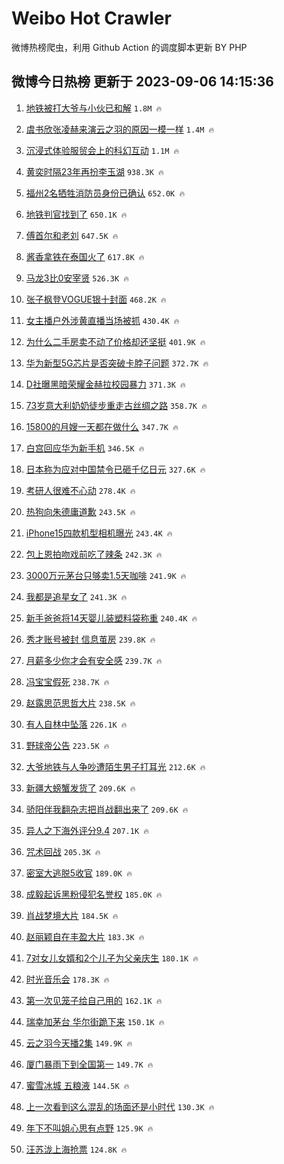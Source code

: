 # Weibo Hot Crawler 



微博热榜爬虫，利用 Github Action 的调度脚本更新 BY PHP 


## 微博今日热榜 更新于 2023-09-06 14:15:36 
1. [地铁被打大爷与小伙已和解](https://s.weibo.com/weibo?q=%23%E5%9C%B0%E9%93%81%E8%A2%AB%E6%89%93%E5%A4%A7%E7%88%B7%E4%B8%8E%E5%B0%8F%E4%BC%99%E5%B7%B2%E5%92%8C%E8%A7%A3%23&t=31&band_rank=1&Refer=top) `1.8M 🔥` 

1. [虞书欣张凌赫来演云之羽的原因一模一样](https://s.weibo.com/weibo?q=%23%E8%99%9E%E4%B9%A6%E6%AC%A3%E5%BC%A0%E5%87%8C%E8%B5%AB%E6%9D%A5%E6%BC%94%E4%BA%91%E4%B9%8B%E7%BE%BD%E7%9A%84%E5%8E%9F%E5%9B%A0%E4%B8%80%E6%A8%A1%E4%B8%80%E6%A0%B7%23&t=31&band_rank=2&Refer=top) `1.4M 🔥` 

1. [沉浸式体验服贸会上的科幻互动](https://s.weibo.com/weibo?q=%23%E6%B2%89%E6%B5%B8%E5%BC%8F%E4%BD%93%E9%AA%8C%E6%9C%8D%E8%B4%B8%E4%BC%9A%E4%B8%8A%E7%9A%84%E7%A7%91%E5%B9%BB%E4%BA%92%E5%8A%A8%23&t=31&band_rank=3&Refer=top) `1.1M 🔥` 

1. [黄奕时隔23年再扮李玉湖](https://s.weibo.com/weibo?q=%23%E9%BB%84%E5%A5%95%E6%97%B6%E9%9A%9423%E5%B9%B4%E5%86%8D%E6%89%AE%E6%9D%8E%E7%8E%89%E6%B9%96%23&t=31&band_rank=4&Refer=top) `938.3K 🔥` 

1. [福州2名牺牲消防员身份已确认](https://s.weibo.com/weibo?q=%23%E7%A6%8F%E5%B7%9E2%E5%90%8D%E7%89%BA%E7%89%B2%E6%B6%88%E9%98%B2%E5%91%98%E8%BA%AB%E4%BB%BD%E5%B7%B2%E7%A1%AE%E8%AE%A4%23&t=31&band_rank=5&Refer=top) `652.0K 🔥` 

1. [地铁判官找到了](https://s.weibo.com/weibo?q=%23%E5%9C%B0%E9%93%81%E5%88%A4%E5%AE%98%E6%89%BE%E5%88%B0%E4%BA%86%23&t=31&band_rank=6&Refer=top) `650.1K 🔥` 

1. [傅首尔和老刘](https://s.weibo.com/weibo?q=%E5%82%85%E9%A6%96%E5%B0%94%E5%92%8C%E8%80%81%E5%88%98&t=31&band_rank=7&Refer=top) `647.5K 🔥` 

1. [酱香拿铁在泰国火了](https://s.weibo.com/weibo?q=%23%E9%85%B1%E9%A6%99%E6%8B%BF%E9%93%81%E5%9C%A8%E6%B3%B0%E5%9B%BD%E7%81%AB%E4%BA%86%23&t=31&band_rank=8&Refer=top) `617.8K 🔥` 

1. [马龙3比0安宰贤](https://s.weibo.com/weibo?q=%23%E9%A9%AC%E9%BE%993%E6%AF%940%E5%AE%89%E5%AE%B0%E8%B4%A4%23&t=31&band_rank=9&Refer=top) `526.3K 🔥` 

1. [张子枫登VOGUE银十封面](https://s.weibo.com/weibo?q=%E5%BC%A0%E5%AD%90%E6%9E%AB%E7%99%BBVOGUE%E9%93%B6%E5%8D%81%E5%B0%81%E9%9D%A2&t=31&band_rank=10&Refer=top) `468.2K 🔥` 

1. [女主播户外涉黄直播当场被抓](https://s.weibo.com/weibo?q=%23%E5%A5%B3%E4%B8%BB%E6%92%AD%E6%88%B7%E5%A4%96%E6%B6%89%E9%BB%84%E7%9B%B4%E6%92%AD%E5%BD%93%E5%9C%BA%E8%A2%AB%E6%8A%93%23&t=31&band_rank=11&Refer=top) `430.4K 🔥` 

1. [为什么二手房卖不动了价格却还坚挺](https://s.weibo.com/weibo?q=%E4%B8%BA%E4%BB%80%E4%B9%88%E4%BA%8C%E6%89%8B%E6%88%BF%E5%8D%96%E4%B8%8D%E5%8A%A8%E4%BA%86%E4%BB%B7%E6%A0%BC%E5%8D%B4%E8%BF%98%E5%9D%9A%E6%8C%BA&t=31&band_rank=12&Refer=top) `401.9K 🔥` 

1. [华为新型5G芯片是否突破卡脖子问题](https://s.weibo.com/weibo?q=%23%E5%8D%8E%E4%B8%BA%E6%96%B0%E5%9E%8B5G%E8%8A%AF%E7%89%87%E6%98%AF%E5%90%A6%E7%AA%81%E7%A0%B4%E5%8D%A1%E8%84%96%E5%AD%90%E9%97%AE%E9%A2%98%23&t=31&band_rank=13&Refer=top) `372.7K 🔥` 

1. [D社曝黑暗荣耀金赫拉校园暴力](https://s.weibo.com/weibo?q=%23D%E7%A4%BE%E6%9B%9D%E9%BB%91%E6%9A%97%E8%8D%A3%E8%80%80%E9%87%91%E8%B5%AB%E6%8B%89%E6%A0%A1%E5%9B%AD%E6%9A%B4%E5%8A%9B%23&t=31&band_rank=14&Refer=top) `371.3K 🔥` 

1. [73岁意大利奶奶徒步重走古丝绸之路](https://s.weibo.com/weibo?q=%2373%E5%B2%81%E6%84%8F%E5%A4%A7%E5%88%A9%E5%A5%B6%E5%A5%B6%E5%BE%92%E6%AD%A5%E9%87%8D%E8%B5%B0%E5%8F%A4%E4%B8%9D%E7%BB%B8%E4%B9%8B%E8%B7%AF%23&t=31&band_rank=15&Refer=top) `358.7K 🔥` 

1. [15800的月嫂一天都在做什么](https://s.weibo.com/weibo?q=15800%E7%9A%84%E6%9C%88%E5%AB%82%E4%B8%80%E5%A4%A9%E9%83%BD%E5%9C%A8%E5%81%9A%E4%BB%80%E4%B9%88&t=31&band_rank=16&Refer=top) `347.7K 🔥` 

1. [白宫回应华为新手机](https://s.weibo.com/weibo?q=%23%E7%99%BD%E5%AE%AB%E5%9B%9E%E5%BA%94%E5%8D%8E%E4%B8%BA%E6%96%B0%E6%89%8B%E6%9C%BA%23&t=31&band_rank=17&Refer=top) `346.5K 🔥` 

1. [日本称为应对中国禁令已砸千亿日元](https://s.weibo.com/weibo?q=%23%E6%97%A5%E6%9C%AC%E7%A7%B0%E4%B8%BA%E5%BA%94%E5%AF%B9%E4%B8%AD%E5%9B%BD%E7%A6%81%E4%BB%A4%E5%B7%B2%E7%A0%B8%E5%8D%83%E4%BA%BF%E6%97%A5%E5%85%83%23&t=31&band_rank=18&Refer=top) `327.6K 🔥` 

1. [考研人很难不心动](https://s.weibo.com/weibo?q=%E8%80%83%E7%A0%94%E4%BA%BA%E5%BE%88%E9%9A%BE%E4%B8%8D%E5%BF%83%E5%8A%A8&t=31&band_rank=19&Refer=top) `278.4K 🔥` 

1. [热狗向朱德庸道歉](https://s.weibo.com/weibo?q=%E7%83%AD%E7%8B%97%E5%90%91%E6%9C%B1%E5%BE%B7%E5%BA%B8%E9%81%93%E6%AD%89&t=31&band_rank=20&Refer=top) `243.5K 🔥` 

1. [iPhone15四款机型相机曝光](https://s.weibo.com/weibo?q=%23iPhone15%E5%9B%9B%E6%AC%BE%E6%9C%BA%E5%9E%8B%E7%9B%B8%E6%9C%BA%E6%9B%9D%E5%85%89%23&t=31&band_rank=21&Refer=top) `243.4K 🔥` 

1. [包上恩拍吻戏前吃了辣条](https://s.weibo.com/weibo?q=%23%E5%8C%85%E4%B8%8A%E6%81%A9%E6%8B%8D%E5%90%BB%E6%88%8F%E5%89%8D%E5%90%83%E4%BA%86%E8%BE%A3%E6%9D%A1%23&t=31&band_rank=22&Refer=top) `242.3K 🔥` 

1. [3000万元茅台只够卖1.5天咖啡](https://s.weibo.com/weibo?q=%233000%E4%B8%87%E5%85%83%E8%8C%85%E5%8F%B0%E5%8F%AA%E5%A4%9F%E5%8D%961.5%E5%A4%A9%E5%92%96%E5%95%A1%23&t=31&band_rank=23&Refer=top) `241.9K 🔥` 

1. [我都是追星女了](https://s.weibo.com/weibo?q=%23%E6%88%91%E9%83%BD%E6%98%AF%E8%BF%BD%E6%98%9F%E5%A5%B3%E4%BA%86%23&t=31&band_rank=24&Refer=top) `241.3K 🔥` 

1. [新手爸爸将14天婴儿装塑料袋称重](https://s.weibo.com/weibo?q=%23%E6%96%B0%E6%89%8B%E7%88%B8%E7%88%B8%E5%B0%8614%E5%A4%A9%E5%A9%B4%E5%84%BF%E8%A3%85%E5%A1%91%E6%96%99%E8%A2%8B%E7%A7%B0%E9%87%8D%23&t=31&band_rank=25&Refer=top) `240.4K 🔥` 

1. [秀才账号被封 信息茧房](https://s.weibo.com/weibo?q=%E7%A7%80%E6%89%8D%E8%B4%A6%E5%8F%B7%E8%A2%AB%E5%B0%81%20%E4%BF%A1%E6%81%AF%E8%8C%A7%E6%88%BF&t=31&band_rank=26&Refer=top) `239.8K 🔥` 

1. [月薪多少你才会有安全感](https://s.weibo.com/weibo?q=%23%E6%9C%88%E8%96%AA%E5%A4%9A%E5%B0%91%E4%BD%A0%E6%89%8D%E4%BC%9A%E6%9C%89%E5%AE%89%E5%85%A8%E6%84%9F%23&t=31&band_rank=27&Refer=top) `239.7K 🔥` 

1. [冯宝宝假死](https://s.weibo.com/weibo?q=%23%E5%86%AF%E5%AE%9D%E5%AE%9D%E5%81%87%E6%AD%BB%23&t=31&band_rank=28&Refer=top) `238.7K 🔥` 

1. [赵露思范思哲大片](https://s.weibo.com/weibo?q=%23%E8%B5%B5%E9%9C%B2%E6%80%9D%E8%8C%83%E6%80%9D%E5%93%B2%E5%A4%A7%E7%89%87%23&t=31&band_rank=29&Refer=top) `238.5K 🔥` 

1. [有人自林中坠落](https://s.weibo.com/weibo?q=%23%E6%9C%89%E4%BA%BA%E8%87%AA%E6%9E%97%E4%B8%AD%E5%9D%A0%E8%90%BD%23&t=31&band_rank=30&Refer=top) `226.1K 🔥` 

1. [野球帝公告](https://s.weibo.com/weibo?q=%E9%87%8E%E7%90%83%E5%B8%9D%E5%85%AC%E5%91%8A&t=31&band_rank=31&Refer=top) `223.5K 🔥` 

1. [大爷地铁与人争吵遭陌生男子打耳光](https://s.weibo.com/weibo?q=%23%E5%A4%A7%E7%88%B7%E5%9C%B0%E9%93%81%E4%B8%8E%E4%BA%BA%E4%BA%89%E5%90%B5%E9%81%AD%E9%99%8C%E7%94%9F%E7%94%B7%E5%AD%90%E6%89%93%E8%80%B3%E5%85%89%23&t=31&band_rank=32&Refer=top) `212.6K 🔥` 

1. [新疆大螃蟹发货了](https://s.weibo.com/weibo?q=%23%E6%96%B0%E7%96%86%E5%A4%A7%E8%9E%83%E8%9F%B9%E5%8F%91%E8%B4%A7%E4%BA%86%23&t=31&band_rank=33&Refer=top) `209.6K 🔥` 

1. [骄阳伴我翻杂志把肖战翻出来了](https://s.weibo.com/weibo?q=%E9%AA%84%E9%98%B3%E4%BC%B4%E6%88%91%E7%BF%BB%E6%9D%82%E5%BF%97%E6%8A%8A%E8%82%96%E6%88%98%E7%BF%BB%E5%87%BA%E6%9D%A5%E4%BA%86&t=31&band_rank=34&Refer=top) `209.6K 🔥` 

1. [异人之下海外评分9.4](https://s.weibo.com/weibo?q=%23%E5%BC%82%E4%BA%BA%E4%B9%8B%E4%B8%8B%E6%B5%B7%E5%A4%96%E8%AF%84%E5%88%869.4%23&t=31&band_rank=35&Refer=top) `207.1K 🔥` 

1. [咒术回战](https://s.weibo.com/weibo?q=%E5%92%92%E6%9C%AF%E5%9B%9E%E6%88%98&t=31&band_rank=36&Refer=top) `205.3K 🔥` 

1. [密室大逃脱5收官](https://s.weibo.com/weibo?q=%23%E5%AF%86%E5%AE%A4%E5%A4%A7%E9%80%83%E8%84%B15%E6%94%B6%E5%AE%98%23&t=31&band_rank=37&Refer=top) `189.0K 🔥` 

1. [成毅起诉黑粉侵犯名誉权](https://s.weibo.com/weibo?q=%23%E6%88%90%E6%AF%85%E8%B5%B7%E8%AF%89%E9%BB%91%E7%B2%89%E4%BE%B5%E7%8A%AF%E5%90%8D%E8%AA%89%E6%9D%83%23&t=31&band_rank=38&Refer=top) `185.0K 🔥` 

1. [肖战梦境大片](https://s.weibo.com/weibo?q=%23%E8%82%96%E6%88%98%E6%A2%A6%E5%A2%83%E5%A4%A7%E7%89%87%23&t=31&band_rank=39&Refer=top) `184.5K 🔥` 

1. [赵丽颖自在丰盈大片](https://s.weibo.com/weibo?q=%23%E8%B5%B5%E4%B8%BD%E9%A2%96%E8%87%AA%E5%9C%A8%E4%B8%B0%E7%9B%88%E5%A4%A7%E7%89%87%23&t=31&band_rank=40&Refer=top) `183.3K 🔥` 

1. [7对女儿女婿和2个儿子为父亲庆生](https://s.weibo.com/weibo?q=%237%E5%AF%B9%E5%A5%B3%E5%84%BF%E5%A5%B3%E5%A9%BF%E5%92%8C2%E4%B8%AA%E5%84%BF%E5%AD%90%E4%B8%BA%E7%88%B6%E4%BA%B2%E5%BA%86%E7%94%9F%23&t=31&band_rank=41&Refer=top) `180.1K 🔥` 

1. [时光音乐会](https://s.weibo.com/weibo?q=%E6%97%B6%E5%85%89%E9%9F%B3%E4%B9%90%E4%BC%9A&t=31&band_rank=42&Refer=top) `178.3K 🔥` 

1. [第一次见笼子给自己用的](https://s.weibo.com/weibo?q=%E7%AC%AC%E4%B8%80%E6%AC%A1%E8%A7%81%E7%AC%BC%E5%AD%90%E7%BB%99%E8%87%AA%E5%B7%B1%E7%94%A8%E7%9A%84&t=31&band_rank=43&Refer=top) `162.1K 🔥` 

1. [瑞幸加茅台 华尔街跪下来](https://s.weibo.com/weibo?q=%E7%91%9E%E5%B9%B8%E5%8A%A0%E8%8C%85%E5%8F%B0%20%E5%8D%8E%E5%B0%94%E8%A1%97%E8%B7%AA%E4%B8%8B%E6%9D%A5&t=31&band_rank=44&Refer=top) `150.1K 🔥` 

1. [云之羽今天播2集](https://s.weibo.com/weibo?q=%23%E4%BA%91%E4%B9%8B%E7%BE%BD%E4%BB%8A%E5%A4%A9%E6%92%AD2%E9%9B%86%23&t=31&band_rank=45&Refer=top) `149.9K 🔥` 

1. [厦门暴雨下到全国第一](https://s.weibo.com/weibo?q=%23%E5%8E%A6%E9%97%A8%E6%9A%B4%E9%9B%A8%E4%B8%8B%E5%88%B0%E5%85%A8%E5%9B%BD%E7%AC%AC%E4%B8%80%23&t=31&band_rank=46&Refer=top) `149.7K 🔥` 

1. [蜜雪冰城 五粮液](https://s.weibo.com/weibo?q=%E8%9C%9C%E9%9B%AA%E5%86%B0%E5%9F%8E%20%E4%BA%94%E7%B2%AE%E6%B6%B2&t=31&band_rank=47&Refer=top) `144.5K 🔥` 

1. [上一次看到这么混乱的场面还是小时代](https://s.weibo.com/weibo?q=%E4%B8%8A%E4%B8%80%E6%AC%A1%E7%9C%8B%E5%88%B0%E8%BF%99%E4%B9%88%E6%B7%B7%E4%B9%B1%E7%9A%84%E5%9C%BA%E9%9D%A2%E8%BF%98%E6%98%AF%E5%B0%8F%E6%97%B6%E4%BB%A3&t=31&band_rank=48&Refer=top) `130.3K 🔥` 

1. [年下不叫姐心思有点野](https://s.weibo.com/weibo?q=%E5%B9%B4%E4%B8%8B%E4%B8%8D%E5%8F%AB%E5%A7%90%E5%BF%83%E6%80%9D%E6%9C%89%E7%82%B9%E9%87%8E&t=31&band_rank=49&Refer=top) `125.9K 🔥` 

1. [汪苏泷上海抢票](https://s.weibo.com/weibo?q=%23%E6%B1%AA%E8%8B%8F%E6%B3%B7%E4%B8%8A%E6%B5%B7%E6%8A%A2%E7%A5%A8%23&t=31&band_rank=50&Refer=top) `124.8K 🔥` 

